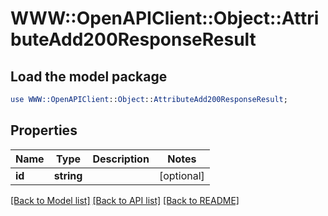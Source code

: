 # WWW::OpenAPIClient::Object::AttributeAdd200ResponseResult

## Load the model package
```perl
use WWW::OpenAPIClient::Object::AttributeAdd200ResponseResult;
```

## Properties
Name | Type | Description | Notes
------------ | ------------- | ------------- | -------------
**id** | **string** |  | [optional] 

[[Back to Model list]](../README.md#documentation-for-models) [[Back to API list]](../README.md#documentation-for-api-endpoints) [[Back to README]](../README.md)


